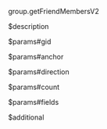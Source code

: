 group.getFriendMembersV2

$description


$params#gid


$params#anchor


$params#direction


$params#count


$params#fields


$additional
